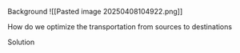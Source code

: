 
Background
![[Pasted image 20250408104922.png]]

How do we optimize the transportation from sources to destinations

Solution